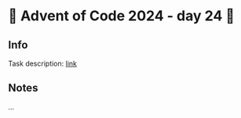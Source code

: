 # 🎄 Advent of Code 2024 - day 24 🎄

## Info

Task description: [link](https://adventofcode.com/2024/day/24)

## Notes

...